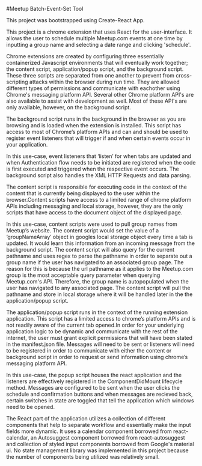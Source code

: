 #Meetup Batch-Event-Set Tool

This project was bootstrapped using Create-React App.

This project is a chrome extension that uses React for the user-interface. It allows the user to schedule multiple Meetup.com events at one time by inputting a group name and selecting a date range and clicking 'schedule'. 

Chrome extensions are created by configuring three essentially containerized Javascript environments that will eventually work together; the content script,  application/popup script, and the background script. These three scripts are separated from one another to prevent from cross-scripting attacks within the browser during run time. They are allowed different types of permissions and communicate with eachother using Chrome's messaging platform API. Several other Chrome platform API's are also available to assist with development as well. Most of these API's are only available, however, on the background script. 

The background script runs in the background in the browser as you are browsing and is loaded when the extension is installed. This script has access to most of Chrome’s platform APIs and can and should be used to register event listeners that will trigger if and when certain events occur in your application.

In this use-case, event listeners that ‘listen’ for when tabs are updated  and when Authentication flow needs to be initiated are registered when the code is first executed and triggered when the respective event occurs. The background script also handles the XML HTTP Requests and data parsing.

The content script is responsible for executing code in the context of the content that is currently being displayed to the user within the browser.Content scripts have access to a limited range of chrome platform APIs including messaging and local storage, however, they are the only scripts that have access to the document object of the displayed page. 

In this use-case, content scripts were used to pull group names from Meetup’s website. The content script would set the value of a ‘groupNameArray’ object in googles local storage object every time a tab is updated. It would learn this information from an incoming message from the background script. The content script will also query for the current pathname and uses regex to parse the pathname in order to separate out a group name if the user has navigated to an associated group page. The reason for this is because the url pathname as it applies to the Meetup.com group is the most acceptable query parameter when querying Meetup.com's API. Therefore, the group name is autopopulated when the user has navigated to any associated page. The content script will pull the pathname and store in local storage where it will be handled later in the the application/popup script.

The application/popup script runs in the context of the running extension application. This script has a limited access to chrome’s platform APIs and is not readily aware of the current tab opened.In order for your underlying application logic to be dynamic and communicate with the rest of the internet, the user must grant explicit permissions that will have been stated in the manifest.json file. Messages will need to be sent or listeners will need to be registered in order to communicate with either the content or background script in order to request or send information using chrome’s messaging platform API.

In this use-case, the popup script houses the react application and the listeners are effectively registered in the ComponentDidMount lifecycle method. Messages are configured to be sent when the user clicks the schedule and confirmation buttons and when messages are recieved back, certain switches in state are toggled that tell the application which windows need to be opened. 

The React part of the application utilizes a collection of different components that help to separate workflow and essentially make the input fields more dynamic. It uses a calendar component borrowed from react-calendar, an Autosuggest component borrowed from react-autosuggest and collection of styled input components borrowed from Google's material ui. No state management library was implemented in this project because the number of components being utilized was relatively small. 




